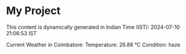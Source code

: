 # My Project

This content is dynamically generated in Indian Time (IST): 2024-07-10 21:06:53 IST


Current Weather in Coimbatore:
Temperature: 26.88 °C
Condition: haze
